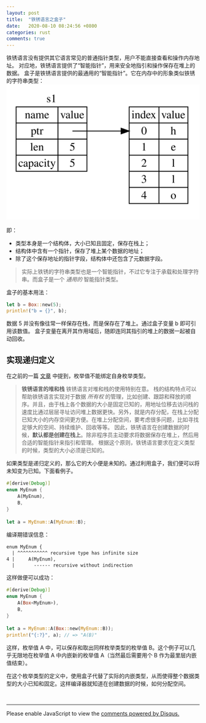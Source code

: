 ```yaml
---
layout: post
title:  "铁锈语言之盒子"
date:   2020-08-10 08:24:56 +0800
categories: rust
comments: true
---
```


铁锈语言没有提供其它语言常见的普通指针类型，用户不能直接查看和操作内存地址。
对应地，铁锈语言提供了“智能指针”，用来安全地指引和操作保存在堆上的数据。
盒子是铁锈语言提供的最通用的“智能指针”。它在内存中的形象类似铁锈的字符串类型：
<img src="/assets/img/string_memory.svg">

即：
* 类型本身是一个结构体，大小已知且固定，保存在栈上；
* 结构体中含有一个指针，保存了堆上某个数据的地址；
* 除了这个保存地址的指针字段，结构体中还包含了元数据字段。

> 实际上铁锈的字符串类型也是一个智能指针，不过它专注于承载和处理字符串。而盒子是一个 _通用的_ 智能指针类型。

盒子的基本用法：
```rust
let b = Box::new(5);
println!("b = {}", b);
```
数据 5 并没有像往常一样保存在栈，而是保存在了堆上。通过盒子变量 b 即可引用该数值。
盒子变量在离开其作用域后，随即连同其指引的堆上的数据一起被自动回收。

## 实现递归定义

在之前的一篇 [文章](https://straightdave.github.io/rust/2020/08/09/rust-enum.html#%E6%9C%89%E5%86%85%E6%B6%B5%E7%9A%84%E6%9E%9A%E4%B8%BE%E5%80%BC)
中提到，枚举值不能绑定自身枚举类型。

> **铁锈语言的堆和栈**
> 铁锈语言对堆和栈的使用特别在意。
> 栈的结构特点可以帮助铁锈语言实现对于数据 _所有权_ 的管理，比如创建、跟踪和释放的顺序。并且，由于栈上各个数据的大小是固定已知的，用地址位移去访问栈的速度比通过层层寻址访问堆上数据更快。另外，就是内存分配，在栈上分配已知大小的内存空间更方便。在堆上分配空间，要考虑很多问题，比如寻找足够大的空间、持续维护、回收等等。
> 因此，铁锈语言在创建数据的时候，**默认都是创建在栈上**。除非程序员主动要求将数据保存在堆上，然后用合适的智能指针来指引和管理。
> 根据这个原则，铁锈语言要求在定义类型的时候，类型的大小必须是已知的。

如果类型是递归定义的，那么它的大小便是未知的。通过利用盒子，我们便可以将未知变为已知。下面看例子。

```rust
#[derive(Debug)]
enum MyEnum {
    A(MyEnum),
    B,
}

let a = MyEnum::A(MyEnum::B);
```
编译期错误信息：
```
enum MyEnum {
  | ^^^^^^^^^^^ recursive type has infinite size
4 |     A(MyEnum),
  |       ------ recursive without indirection
```

这样做便可以成功：
```rust
#[derive(Debug)]
enum MyEnum {
    A(Box<MyEnum>),
    B,
}

let a = MyEnum::A(Box::new(MyEnum::B));
println!("{:?}", a); // => "A(B)"
```
这样，枚举值 A 中，可以保存和取出同样枚举类型的枚举值 B。这个例子可以几乎无限地在枚举值 A 中内嵌新的枚举值 A（当然最后需要用个 B 作为最里层内嵌值结束）。

在这个枚举类型的定义中，使用盒子代替了实际的内嵌类型，从而使得整个数据类型的大小已知和固定。这样编译器就知道在创建数据的时候，如何分配空间。


<br>
<hr>

<div id="disqus_thread"></div>
<script>
(function() { // DON'T EDIT BELOW THIS LINE
var d = document, s = d.createElement('script');
s.src = 'https://straightdave-github-io.disqus.com/embed.js';
s.setAttribute('data-timestamp', +new Date());
(d.head || d.body).appendChild(s);
})();
</script>
<noscript>Please enable JavaScript to view the <a href="https://disqus.com/?ref_noscript">comments powered by Disqus.</a></noscript>
